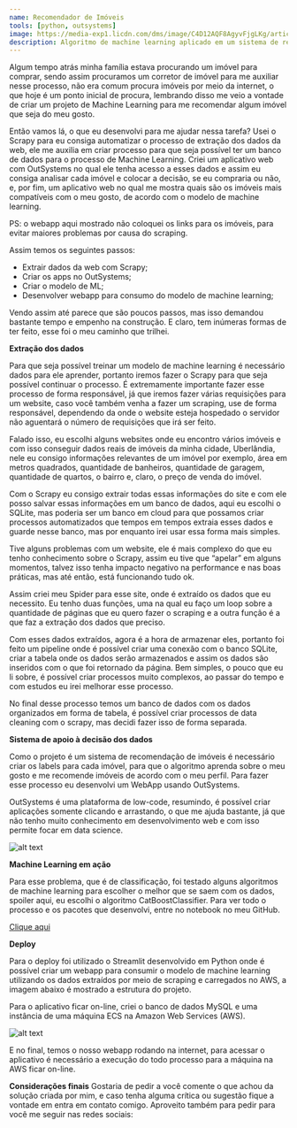 ```yaml
---
name: Recomendador de Imóveis
tools: [python, outsystems]
image: https://media-exp1.licdn.com/dms/image/C4D12AQF8AgyvFjgLKg/article-cover_image-shrink_720_1280/0/1591725665028?e=1643846400&v=beta&t=6E-CB7TI9e7KIFtFHg6IsNJJFeomrGuiSAutQUiW9mU
description: Algoritmo de machine learning aplicado em um sistema de recomendação de imóvel
---
```


Algum tempo atrás minha família estava procurando um imóvel para comprar, sendo assim procuramos um corretor de imóvel para me auxiliar nesse processo, não era comum procura imóveis por meio da internet, o que hoje é um ponto inicial de procura, lembrando disso me veio a vontade de criar um projeto de Machine Learning para me recomendar algum imóvel que seja do meu gosto.

Então vamos lá, o que eu desenvolvi para me ajudar nessa tarefa? Usei o Scrapy para eu consiga automatizar o processo de extração dos dados da web, ele me auxilia em criar processo para que seja possível ter um banco de dados para o processo de Machine Learning. Criei um aplicativo web com OutSystems no qual ele tenha acesso a esses dados e assim eu consiga analisar cada imóvel e colocar a decisão, se eu compraria ou não, e, por fim, um aplicativo web no qual me mostra quais são os imóveis mais compatíveis com o meu gosto, de acordo com o modelo de machine learning. 

PS: o webapp aqui mostrado não coloquei os links para os imóveis, para evitar maiores problemas por causa do scraping.

Assim temos os seguintes passos: 

- Extrair dados da web com Scrapy; 
- Criar os apps no OutSystems; 
- Criar o modelo de ML; 
- Desenvolver webapp para consumo do modelo de machine learning;

Vendo assim até parece que são poucos passos, mas isso demandou bastante tempo e empenho na construção. E claro, tem inúmeras formas de ter feito, esse foi o meu caminho que trilhei.

**Extração dos dados**

Para que seja possível treinar um modelo de machine learning é necessário dados para ele aprender, portanto iremos fazer o Scrapy para que seja possível continuar o processo. É extremamente importante fazer esse processo de forma responsável, já que iremos fazer várias requisições para um website, caso você também venha a fazer um scraping, use de forma responsável, dependendo da onde o website esteja hospedado o servidor não aguentará o número de requisições que irá ser feito. 

Falado isso, eu escolhi alguns websites onde eu encontro vários imóveis e com isso conseguir dados reais de imóveis da minha cidade, Uberlândia, nele eu consigo informações relevantes de um imóvel por exemplo, área em metros quadrados, quantidade de banheiros, quantidade de garagem, quantidade de quartos, o bairro e, claro, o preço de venda do imóvel. 

Com o Scrapy eu consigo extrair todas essas informações do site e com ele posso salvar essas informações em um banco de dados, aqui eu escolhi o SQLite, mas poderia ser um banco em cloud para que possamos criar processos automatizados que tempos em tempos extraia esses dados e guarde nesse banco, mas por enquanto irei usar essa forma mais simples. 

Tive alguns problemas com um website, ele é mais complexo do que eu tenho conhecimento sobre o Scrapy, assim eu tive que “apelar” em alguns momentos, talvez isso tenha impacto negativo na performance e nas boas práticas, mas até então, está funcionando tudo ok. 

Assim criei meu Spider para esse site, onde é extraído os dados que eu necessito. Eu tenho duas funções, uma na qual eu faço um loop sobre a quantidade de páginas que eu quero fazer o scraping e a outra função é a que faz a extração dos dados que preciso. 

Com esses dados extraídos, agora é a hora de armazenar eles, portanto foi feito um pipeline onde é possível criar uma conexão com o banco SQLite, criar a tabela onde os dados serão armazenados e assim os dados são inseridos com o que foi retornado da página. Bem simples, o pouco que eu li sobre, é possível criar processos muito complexos, ao passar do tempo e com estudos eu irei melhorar esse processo. 

No final desse processo temos um banco de dados com os dados organizados em forma de tabela, é possível criar processos de data cleaning com o scrapy, mas decidi fazer isso de forma separada. 

**Sistema de apoio à decisão dos dados**

Como o projeto é um sistema de recomendação de imóveis é necessário criar os labels para cada imóvel, para que o algoritmo aprenda sobre o meu gosto e me recomende imóveis de acordo com o meu perfil. Para fazer esse processo eu desenvolvi um WebApp usando OutSystems.  

OutSystems é uma plataforma de low-code, resumindo, é possível criar aplicações somente clicando e arrastando, o que me ajuda bastante, já que não tenho muito conhecimento em desenvolvimento web e com isso permite focar em data science.

![alt text](https://i.imgur.com/LvdmRkV.gif)

**Machine Learning em ação**

Para esse problema, que é de classificação, foi testado alguns algoritmos de machine learning para escolher o melhor que se saem com os dados, spoiler aqui, eu escolhi o algoritmo CatBoostClassifier. Para ver todo o processo e os pacotes que desenvolvi, entre no notebook no meu GitHub.

[Clique aqui](https://github.com/mathdeoliveira/house-recommendation/blob/master/analysis/entire_process.ipynb)

**Deploy**

Para o deploy foi utilizado o Streamlit desenvolvido em Python onde é possível criar um webapp para consumir o modelo de machine learning utilizando os dados extraídos por meio de scraping e carregados no AWS, a imagem abaixo é mostrado a estrutura do projeto.

Para o aplicativo ficar on-line, criei o banco de dados MySQL e uma instância de uma máquina ECS na Amazon Web Services (AWS).

![alt text](https://media-exp1.licdn.com/dms/image/C4D12AQEzEfen50G7tA/article-inline_image-shrink_1000_1488/0/1591726716177?e=1643846400&v=beta&t=HOXFnGnlDtIRq1SEnKMGrxBrso9YFQGaFWXfDIPud_E)

E no final, temos o nosso webapp rodando na internet, para acessar o aplicativo é necessário a execução do todo processo para a máquina na AWS ficar on-line.

**Considerações finais**
Gostaria de pedir a você comente o que achou da solução criada por mim, e caso tenha alguma crítica ou sugestão fique a vontade em entra em contato comigo. Aproveito também para pedir para você me seguir nas redes sociais:
